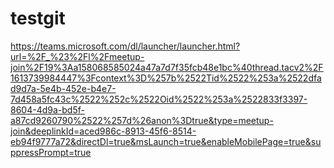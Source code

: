 # testgit
https://teams.microsoft.com/dl/launcher/launcher.html?url=%2F_%23%2Fl%2Fmeetup-join%2F19%3Aa158068585024a47a7d7f35fcb48e1bc%40thread.tacv2%2F1613739984447%3Fcontext%3D%257b%2522Tid%2522%253a%2522dfad9d7a-5e4b-452e-b4e7-7d458a5fc43c%2522%252c%2522Oid%2522%253a%2522833f3397-8604-4d9a-bd5f-a87cd9260790%2522%257d%26anon%3Dtrue&type=meetup-join&deeplinkId=aced986c-8913-45f6-8514-eb94f9777a72&directDl=true&msLaunch=true&enableMobilePage=true&suppressPrompt=true
